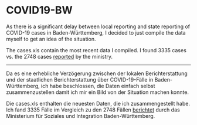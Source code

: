 # COVID19-BW

As there is a significant delay between local reporting and state reporting of
COVID-19 cases in Baden-Württemberg, I decided to just compile the data myself
to get an idea of the situation.

The cases.xls contain the most recent data I compiled. I found 3335 cases vs.
the 2748 cases
[reported](https://sozialministerium.baden-wuerttemberg.de/de/gesundheit-pflege/gesundheitsschutz/infektionsschutz-hygiene/informationen-zu-coronavirus/)
by the ministry.

---


Da es eine erhebliche Verzögerung zwischen der lokalen Berichterstattung und
der staatlichen Berichterstattung über COVID-19-Fälle in Baden-Württemberg, ich
habe beschlossen, die Daten einfach selbst zusammenzustellen
damit ich mir ein Bild von der Situation machen konnte.

Die cases.xls enthalten die neuesten Daten, die ich zusammengestellt habe. Ich
fand 3335 Fälle im Vergleich zu den 2748 Fällen
[berichtet](https://sozialministerium.baden-wuerttemberg.de/de/gesundheit-pflege/gesundheitsschutz/infektionsschutz-hygiene/informationen-zu-coronavirus/)
durch das Ministerium für Soziales und Integration Baden-Württemberg.  